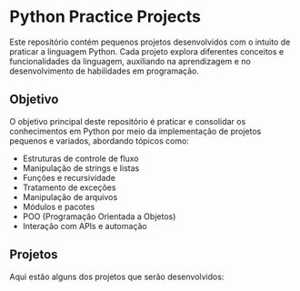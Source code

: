 # Python Practice Projects

Este repositório contém pequenos projetos desenvolvidos com o intuito de praticar a linguagem Python. Cada projeto explora diferentes conceitos e funcionalidades da linguagem, auxiliando na aprendizagem e no desenvolvimento de habilidades em programação.

## Objetivo

O objetivo principal deste repositório é praticar e consolidar os conhecimentos em Python por meio da implementação de projetos pequenos e variados, abordando tópicos como:

- Estruturas de controle de fluxo
- Manipulação de strings e listas
- Funções e recursividade
- Tratamento de exceções
- Manipulação de arquivos
- Módulos e pacotes
- POO (Programação Orientada a Objetos)
- Interação com APIs e automação

## Projetos

Aqui estão alguns dos projetos que serão desenvolvidos: